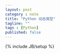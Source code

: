 ```yaml
---
layout: post
category : note
title: "Python 动态类型"
tagline: ""
tags : [Python]
published: false
---
```

{% include JB/setup %}




